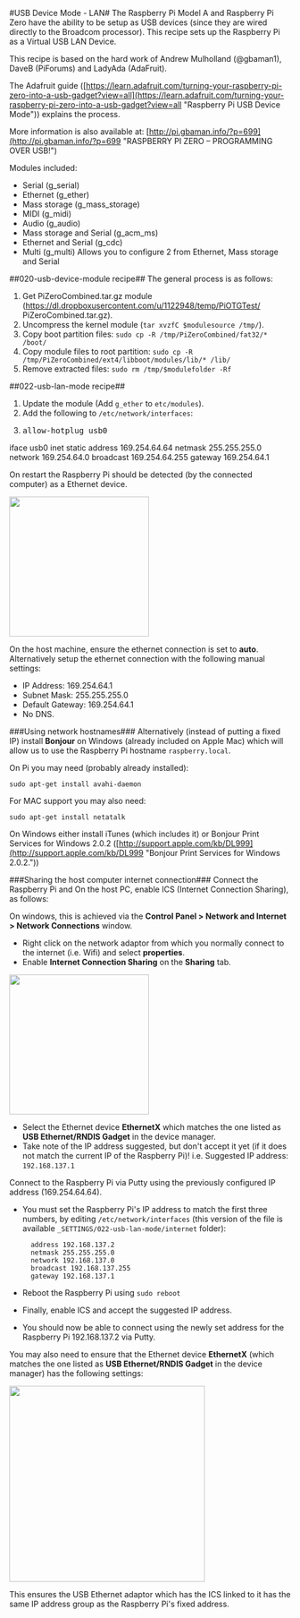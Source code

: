 #USB Device Mode - LAN#
The Raspberry Pi Model A and Raspberry Pi Zero have the ability to be setup as USB devices (since they are wired directly to the Broadcom processor).  This recipe sets up the Raspberry Pi as a Virtual USB LAN Device.

This recipe is based on the hard work of Andrew Mulholland (@gbaman1), DaveB (PiForums) and LadyAda (AdaFruit).

The Adafruit guide ([https://learn.adafruit.com/turning-your-raspberry-pi-zero-into-a-usb-gadget?view=all](https://learn.adafruit.com/turning-your-raspberry-pi-zero-into-a-usb-gadget?view=all "Raspberry Pi USB Device Mode")) explains the process.

More information is also available at:
[http://pi.gbaman.info/?p=699](http://pi.gbaman.info/?p=699 "RASPBERRY PI ZERO – PROGRAMMING OVER USB!")

Modules included:

- Serial (g_serial)
- Ethernet (g_ether)
- Mass storage (g_mass_storage)
- MIDI (g_midi)
- Audio (g_audio)
- Mass storage and Serial (g_acm_ms)
- Ethernet and Serial (g_cdc)
- Multi (g_multi) Allows you to configure 2 from Ethernet, Mass storage and Serial

##020-usb-device-module recipe##
The general process is as follows:

1. Get PiZeroCombined.tar.gz module (https://dl.dropboxusercontent.com/u/1122948/temp/PiOTGTest/
PiZeroCombined.tar.gz).
2. Uncompress the kernel module (`tar xvzfC $modulesource /tmp/`).
3. Copy boot partition files:
	`sudo cp -R /tmp/PiZeroCombined/fat32/* /boot/`
4. Copy module files to root partition:
	`sudo cp -R /tmp/PiZeroCombined/ext4/libboot/modules/lib/* /lib/`
5. Remove extracted files:
	`sudo rm /tmp/$modulefolder -Rf`
</pre>

##022-usb-lan-mode recipe##
1. Update the module (Add `g_ether` to `etc/modules`).
2. Add the following to `/etc/network/interfaces`:
3. <pre>allow-hotplug usb0
iface usb0 inet static
        address 169.254.64.64
        netmask 255.255.255.0
        network 169.254.64.0
        broadcast 169.254.64.255
        gateway 169.254.64.1</pre>

On restart the Raspberry Pi should be detected (by the connected computer) as a Ethernet device.

<img src="img/piusblanmode.png" width=250 />

On the host machine, ensure the ethernet connection is set to **auto**.  Alternatively setup the ethernet connection with the following manual settings:

- IP Address: 169.254.64.1
- Subnet Mask: 255.255.255.0
- Default Gateway: 169.254.64.1
- No DNS.

###Using network hostnames###
Alternatively (instead of putting a fixed IP) install **Bonjour** on Windows (already included on Apple Mac) which will allow us to use the Raspberry Pi hostname `raspberry.local`.

On Pi you may need (probably already installed):

`sudo apt-get install avahi-daemon`

For MAC support you may also need:

`sudo apt-get install netatalk`

On Windows either install iTunes (which includes it) or Bonjour Print Services for Windows 2.0.2 ([http://support.apple.com/kb/DL999](http://support.apple.com/kb/DL999 "Bonjour Print Services for Windows 2.0.2."))

###Sharing the host computer internet connection###
Connect the Raspberry Pi and 
On the host PC, enable ICS (Internet Connection Sharing), as follows:

On windows, this is achieved via the **Control Panel > Network and Internet > Network Connections** window.


- Right click on the network adaptor from which you normally connect to the internet (i.e. Wifi) and select **properties**.
- Enable **Internet Connection Sharing** on the **Sharing** tab.

<img src="img/ics_enable.png" width=250 />

- Select the Ethernet device **EthernetX** which matches the one listed as **USB Ethernet/RNDIS Gadget** in the device manager.
- Take note of the IP address suggested, but don't accept it yet (if it does not match the current IP of the Raspberry Pi)!  i.e. Suggested IP address: `192.168.137.1`

Connect to the Raspberry Pi via Putty using the previously configured IP address (169.254.64.64).

- You must set the Raspberry Pi's IP address to match the first three numbers, by editing `/etc/network/interfaces` (this version of the file is available `_SETTINGS/022-usb-lan-mode/internet` folder):

        address 192.168.137.2
        netmask 255.255.255.0
        network 192.168.137.0
        broadcast 192.168.137.255
        gateway 192.168.137.1
- Reboot the Raspberry Pi using `sudo reboot`
- Finally, enable ICS and accept the suggested IP address.
- You should now be able to connect using the newly set address for the Raspberry Pi 192.168.137.2 via Putty.

You may also need to ensure that the Ethernet device **EthernetX** (which matches the one listed as **USB Ethernet/RNDIS Gadget** in the device manager) has the following settings:

<img src="img/ics_settings.png" width=350 />

This ensures the USB Ethernet adaptor which has the ICS linked to it has the same IP address group as the Raspberry Pi's fixed address.